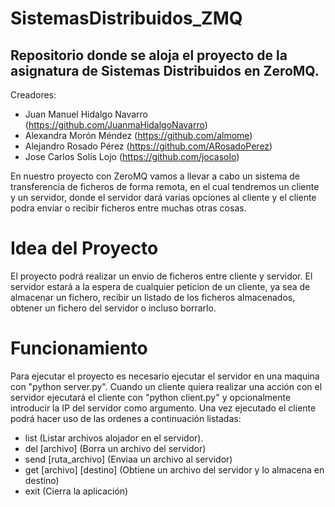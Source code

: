 # SistemasDistribuidos_ZMQ
Repositorio donde se aloja el proyecto de la asignatura de Sistemas Distribuidos en ZeroMQ.
--------------------------------------------------------------------------------------------

Creadores:
  + Juan Manuel Hidalgo Navarro (https://github.com/JuanmaHidalgoNavarro)
  + Alexandra Morón Méndez (https://github.com/almome)
  + Alejandro Rosado Pérez (https://github.com/ARosadoPerez)
  + Jose Carlos Solís Lojo (https://github.com/jocasolo)

En nuestro proyecto con ZeroMQ vamos a llevar a cabo un sistema de transferencia de ficheros de forma remota, en el cual tendremos un cliente y un servidor, donde el servidor dará varias opciones al cliente y el cliente podra enviar
o recibir ficheros entre muchas otras cosas.

# Idea del Proyecto
El proyecto podrá realizar un envio de ficheros entre cliente y servidor. El servidor estará a la espera de cualquier peticion de un cliente, ya sea de almacenar un fichero, recibir un listado de los ficheros almacenados, obtener un fichero del servidor o incluso borrarlo.

# Funcionamiento
Para ejecutar el proyecto es necesario ejecutar el servidor en una maquina con "python server.py". Cuando un cliente quiera realizar una acción con el servidor ejecutará el cliente con "python client.py" y opcionalmente introducir la IP del servidor como argumento.
Una vez ejecutado el cliente podrá hacer uso de las ordenes a continuación listadas:
- list (Listar archivos alojador en el servidor).
- del [archivo] (Borra un archivo del servidor)
- send [ruta_archivo] (Enviaa un archivo al servidor)
- get [archivo] [destino] (Obtiene un archivo del servidor y lo almacena en destino)
- exit (Cierra la aplicación)
